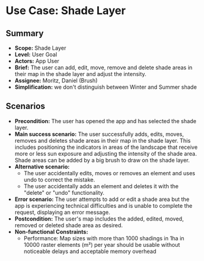 # Use Case: Shade Layer

## Summary

- **Scope:** Shade Layer
- **Level:** User Goal
- **Actors:** App User
- **Brief:** The user can add, edit, move, remove and delete shade areas in their map in the shade layer and adjust the intensity.
- **Assignee:** Moritz, Daniel (Brush)
- **Simplification:** we don't distinguish between Winter and Summer shade

## Scenarios

- **Precondition:**
  The user has opened the app and has selected the shade layer.
- **Main success scenario:**
  The user successfully adds, edits, moves, removes and deletes shade areas in their map in the shade layer.
  This includes positioning the indicators in areas of the landscape that receive more or less sun exposure and adjusting the intensity of the shade area.
  Shade areas can be added by a big brush to draw on the shade layer.
- **Alternative scenario:**
  - The user accidentally edits, moves or removes an element and uses undo to correct the mistake.
  - The user accidentally adds an element and deletes it with the "delete" or "undo" functionality.
- **Error scenario:**
  The user attempts to add or edit a shade area but the app is experiencing technical difficulties and is unable to complete the request, displaying an error message.
- **Postcondition:**
  The user's map includes the added, edited, moved, removed or deleted shade area as desired.
- **Non-functional Constraints:**
  - Performance: Map sizes with more than 1000 shadings in 1ha in 10000 raster elements (m²) per year should be usable without noticeable delays and acceptable memory overhead
